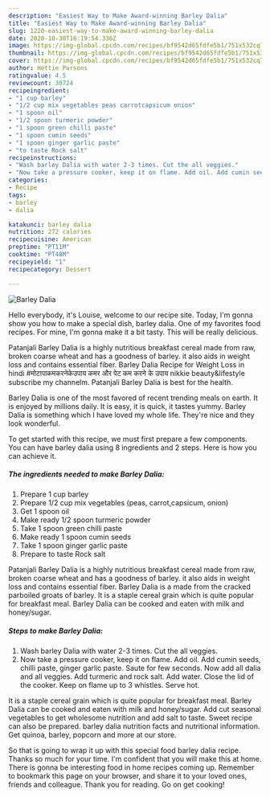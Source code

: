 ```yaml
---
description: "Easiest Way to Make Award-winning Barley Dalia"
title: "Easiest Way to Make Award-winning Barley Dalia"
slug: 1220-easiest-way-to-make-award-winning-barley-dalia
date: 2020-10-30T16:19:54.336Z
image: https://img-global.cpcdn.com/recipes/bf9542d65fdfe5b1/751x532cq70/barley-dalia-recipe-main-photo.jpg
thumbnail: https://img-global.cpcdn.com/recipes/bf9542d65fdfe5b1/751x532cq70/barley-dalia-recipe-main-photo.jpg
cover: https://img-global.cpcdn.com/recipes/bf9542d65fdfe5b1/751x532cq70/barley-dalia-recipe-main-photo.jpg
author: Hettie Parsons
ratingvalue: 4.5
reviewcount: 30724
recipeingredient:
- "1 cup barley"
- "1/2 cup mix vegetables peas carrotcapsicum onion"
- "1 spoon oil"
- "1/2 spoon turmeric powder"
- "1 spoon green chilli paste"
- "1 spoon cumin seeds"
- "1 spoon ginger garlic paste"
- "to taste Rock salt"
recipeinstructions:
- "Wash barley Dalia with water 2-3 times. Cut the all veggies."
- "Now take a pressure cooker, keep it on flame. Add oil. Add cumin seeds, chilli paste, ginger garlic paste. Saute for few seconds. Now add all dalia and all veggies. Add turmeric and rock salt. Add water. Close the lid of the cooker. Keep on flame up to 3 whistles. Serve hot."
categories:
- Recipe
tags:
- barley
- dalia

katakunci: barley dalia 
nutrition: 272 calories
recipecuisine: American
preptime: "PT11M"
cooktime: "PT48M"
recipeyield: "1"
recipecategory: Dessert

---
```



![Barley Dalia](https://img-global.cpcdn.com/recipes/bf9542d65fdfe5b1/751x532cq70/barley-dalia-recipe-main-photo.jpg)

Hello everybody, it's Louise, welcome to our recipe site. Today, I'm gonna show you how to make a special dish, barley dalia. One of my favorites food recipes. For mine, I'm gonna make it a bit tasty. This will be really delicious.

Patanjali Barley Dalia is a highly nutritious breakfast cereal made from raw, broken coarse wheat and has a goodness of barley. it also aids in weight loss and contains essential fiber. Barley Dalia Recipe for Weight Loss in hindi #मोटापाकमकरनेकेउपाय कमर और पेट कम करने के उपाय nikkie beauty&amp;lifestyle subscribe my channelm. Patanjali Barley Dalia is best for the health.

Barley Dalia is one of the most favored of recent trending meals on earth. It is enjoyed by millions daily. It is easy, it is quick, it tastes yummy. Barley Dalia is something which I have loved my whole life. They're nice and they look wonderful.


To get started with this recipe, we must first prepare a few components. You can have barley dalia using 8 ingredients and 2 steps. Here is how you can achieve it.

<!--inarticleads1-->

##### The ingredients needed to make Barley Dalia:

1. Prepare 1 cup barley
1. Prepare 1/2 cup mix vegetables (peas, carrot,capsicum, onion)
1. Get 1 spoon oil
1. Make ready 1/2 spoon turmeric powder
1. Take 1 spoon green chilli paste
1. Make ready 1 spoon cumin seeds
1. Take 1 spoon ginger garlic paste
1. Prepare to taste Rock salt


Patanjali Barley Dalia is a highly nutritious breakfast cereal made from raw, broken coarse wheat and has a goodness of barley. it also aids in weight loss and contains essential fiber. Barley Dalia is a made from the cracked parboiled groats of barley. It is a staple cereal grain which is quite popular for breakfast meal. Barley Dalia can be cooked and eaten with milk and honey/sugar. 

<!--inarticleads2-->

##### Steps to make Barley Dalia:

1. Wash barley Dalia with water 2-3 times. Cut the all veggies.
1. Now take a pressure cooker, keep it on flame. Add oil. Add cumin seeds, chilli paste, ginger garlic paste. Saute for few seconds. Now add all dalia and all veggies. Add turmeric and rock salt. Add water. Close the lid of the cooker. Keep on flame up to 3 whistles. Serve hot.


It is a staple cereal grain which is quite popular for breakfast meal. Barley Dalia can be cooked and eaten with milk and honey/sugar. Add cut seasonal vegetables to get wholesome nutrition and add salt to taste. Sweet recipe can also be prepared. barley dalia nutrition facts and nutritional information. Get quinoa, barley, popcorn and more at our store. 

So that is going to wrap it up with this special food barley dalia recipe. Thanks so much for your time. I'm confident that you will make this at home. There is gonna be interesting food in home recipes coming up. Remember to bookmark this page on your browser, and share it to your loved ones, friends and colleague. Thank you for reading. Go on get cooking!

